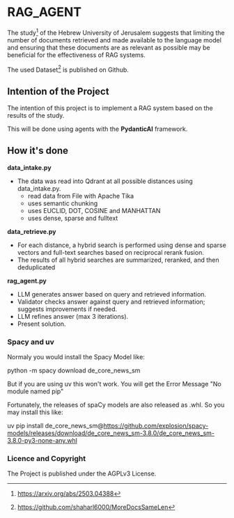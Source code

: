 # RAG_AGENT

The study[^1] of the Hebrew University of Jerusalem suggests that limiting the number of documents 
retrieved and made available to the language model and ensuring that these documents are as relevant
as possible may be beneficial for the effectiveness of RAG systems. 

The used Dataset[^2] is published on Github.

## Intention of the Project

The intention of this project is to implement a RAG system based on the results of the study. 

This will be done using agents with the **PydanticAI** framework. 

## How it's done

**data_intake.py**

* The data was read into Qdrant at all possible distances using data_intake.py.
    * read data from File with Apache Tika
    * uses semantic chunking
    * uses EUCLID, DOT, COSINE and MANHATTAN
    * uses dense, sparse and fulltext


**data_retrieve.py**

* For each distance, a hybrid search is performed using dense and sparse vectors and full-text searches based on reciprocal rerank fusion.
* The results of all hybrid searches are summarized, reranked, and then deduplicated


**rag_agent.py**

* LLM generates answer based on query and retrieved information.
* Validator checks answer against query and retrieved information; suggests improvements if needed.
* LLM refines answer (max 3 iterations).
* Present solution.


### Spacy and uv
Normaly you would install the Spacy Model like:

python -m spacy download de_core_news_sm

But if you are using uv this won't work.
You will get the Error Message "No module named pip"

Fortunately, the releases of spaCy models are also released as .whl. So you may install this like:

uv pip install de_core_news_sm@https://github.com/explosion/spacy-models/releases/download/de_core_news_sm-3.8.0/de_core_news_sm-3.8.0-py3-none-any.whl


### Licence and Copyright

The Project is published under the AGPLv3 License.



[^1]: https://arxiv.org/abs/2503.04388

[^2]: https://github.com/shaharl6000/MoreDocsSameLen